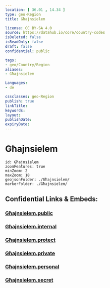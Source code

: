 ```yaml
---
location: [ 36.01 , 14.34 ] 
type: geo-Region
title: Għajnsielem

license: CC BY-SA 4.0
source: https://datahub.io/core/country-codes
isDeleted: false
isReadOnly: false
draft: false
confidential: public

tags:
- geo/Country/Region
aliases:
- Għajnsielem

Languages:
- de

cssclasses: geo-Region
publish: true
linkTitle: 
keywords: 
layout: 
publishDate: 
expiryDate: 
---
```


# Għajnsielem

```leaflet
id: Għajnsielem
zoomFeatures: true 
minZoom: 2 
maxZoom: 18
geojsonFolder: ./Għajnsielem/
markerFolder: ./Għajnsielem/
```


## Confidential Links & Embeds: 

### [Għajnsielem.public](/_public/\Earth\Continent\Europe\Europe~South\Malta\Regions~Malta\Għawdex\counties~GħawdexGħajnsielem.public.md) 

### [Għajnsielem.internal](/_internal/\Earth\Continent\Europe\Europe~South\Malta\Regions~Malta\Għawdex\counties~GħawdexGħajnsielem.internal.md) 

### [Għajnsielem.protect](/_protect/\Earth\Continent\Europe\Europe~South\Malta\Regions~Malta\Għawdex\counties~GħawdexGħajnsielem.protect.md) 

### [Għajnsielem.private](/_private/\Earth\Continent\Europe\Europe~South\Malta\Regions~Malta\Għawdex\counties~GħawdexGħajnsielem.private.md) 

### [Għajnsielem.personal](/_personal/\Earth\Continent\Europe\Europe~South\Malta\Regions~Malta\Għawdex\counties~GħawdexGħajnsielem.personal.md) 

### [Għajnsielem.secret](/_secret/\Earth\Continent\Europe\Europe~South\Malta\Regions~Malta\Għawdex\counties~GħawdexGħajnsielem.secret.md)

